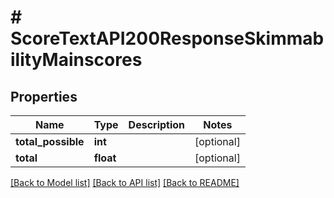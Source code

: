 # # ScoreTextAPI200ResponseSkimmabilityMainscores

## Properties

Name | Type | Description | Notes
------------ | ------------- | ------------- | -------------
**total_possible** | **int** |  | [optional]
**total** | **float** |  | [optional]

[[Back to Model list]](../../README.md#models) [[Back to API list]](../../README.md#endpoints) [[Back to README]](../../README.md)
